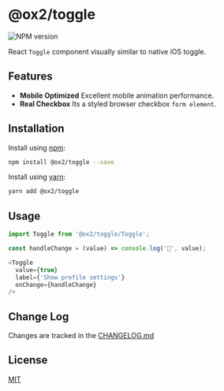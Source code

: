 # @ox2/toggle
![NPM version](https://img.shields.io/badge/npm-private-orange.svg?style=flat)
<!-- ![NPM version](https://img.shields.io/npm/v/@ox2/toggle.svg?style=flat) -->

React `Toggle` component visually similar to native iOS toggle.

## Features

* **Mobile Optimized** Excellent mobile animation performance.
* **Real Checkbox** Its a styled browser checkbox `form element`.

## Installation
Install using [npm](http://npmjs.com):
```sh
npm install @ox2/toggle --save
```
Install using [yarn](http://yarnpkg.com):
```sh
yarn add @ox2/toggle
```

## Usage
```js
import Toggle from '@ox2/toggle/Toggle';

const handleChange = (value) => console.log('🍇', value);

<Toggle
  value={true}
  label={'Show profile settings'}
  onChange={handleChange}
/>

```

## Change Log
Changes are tracked in the [CHANGELOG.md](https://github.com/ox2/toggle/tree/master/CHANGELOG.md)

## License
[MIT](https://github.com/ox2/toggle/tree/master/LICENSE)
